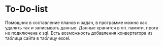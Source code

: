# To-Do-list

Помощник в составление планов и задач, в программе можно как удалять так и записывать данные.
Данные хранятся в оп. памяти, прога не подключена к sql.
Есть возможность добавления конвертатора из таблица сайта в таблицу excel.

